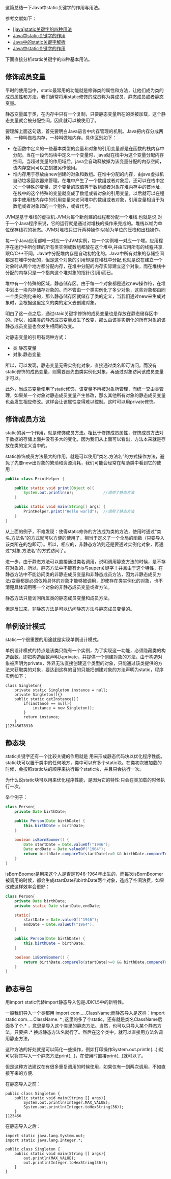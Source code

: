 这篇总结一下Java中static关键字的作用与用法。

参考文献如下：

- [[java\]static关键字的四种用法](https://www.cnblogs.com/dotgua/p/6354151.html)
- [Java中static关键字的作用](https://blog.csdn.net/zhouseawater/article/details/53582945)
- [Java中的static关键字解析](http://www.cnblogs.com/dolphin0520/p/3799052.html)
- [Java中static关键字的作用](https://blog.csdn.net/jsqfengbao/article/details/44724219)

下面直接分析static关键字的四种基本用法。

## 修饰成员变量

平时的使用当中，static最常用的功能就是修饰类的属性和方法，让他们成为类的成员属性和方法，我们通常将用static修饰的成员称为类成员、静态成员或者静态变量。

静态变量属于类，在内存中只有一个复制，只要静态变量所在的类被加载，这个静态变量就会被分配空间，因此就可以被使用了。

要理解上面这句话，首先要明白Java语言中内存管理的机制。Java把内存分成两种，一种叫做栈内存，一种叫做堆内存。具体区别如下：

- 在函数中定义的一些基本类型的变量和对象的引用变量都是在函数的栈内存中分配。当在一段代码块中定义一个变量时，java就在栈中为这个变量分配内存空间，当超过变量的作用域后，java会自动释放掉为该变量分配的内存空间，该内存空间可以立刻被另作他用。
- 堆内存用于存放由new创建的对象和数组。在堆中分配的内存，由java虚拟机自动垃圾回收器来管理。在堆中产生了一个数组或者对象后，还可以在栈中定义一个特殊的变量，这个变量的取值等于数组或者对象在堆内存中的首地址，在栈中的这个特殊的变量就变成了数组或者对象的引用变量，以后就可以在程序中使用栈内存中的引用变量来访问堆中的数组或者对象，引用变量相当于为数组或者对象起的一个别名，或者代号。

JVM是基于堆栈的虚拟机.JVM为每个新创建的线程都分配一个堆栈.也就是说,对于一个Java程序来说，它的运行就是通过对堆栈的操作来完成的。堆栈以帧为单位保存线程的状态。JVM对堆栈只进行两种操作:以帧为单位的压栈和出栈操作。

每一个Java应用都唯一对应一个JVM实例，每一个实例唯一对应一个堆。应用程序在运行中所创建的所有类实例或数组都放在这个堆中,并由应用所有的线程共享.跟C/C++不同，Java中分配堆内存是自动初始化的。Java中所有对象的存储空间都是在堆中分配的，但是这个对象的引用却是在堆栈中分配,也就是说在建立一个对象时从两个地方都分配内存，在堆中分配的内存实际建立这个对象，而在堆栈中分配的内存只是一个指向这个堆对象的指针(引用)而已。

堆中有一个特殊的区域，静态储存区。由于每一个对象都是通过new操作符，在堆中划出一块内存储存对象的。而不管由一个类实例化了多少对象，这些对象都由同一个类实例化来的，那么静态储存区就储存了类的定义，当我们通过new来生成对象时，会根据这里定义的类的定义去创建对象。

明白了这一点之后，通过staic关键字修饰的成员变量也是存放在静态储存区中的。所以，如果类的静态成员变量发生了改变，那么由该类实例化的所有对象的该静态成员变量也会发生相同的改变。

对静态变量的引用有两种方式：

- 类.静态变量
- 对象.静态变量

所以，可以发现，静态变量无需实例化对象，直接通过类名即可访问。而没有static修饰的成员变量，则需要首先由类实例化对象，再通过对象访问该成员变量才可以。

此外，当成员变量使用了static修饰，该变量不再被对象所管理，而统一交由类管理，如果某一个对象对静态成员变量产生修改，那么其他所有对象的静态成员变量也会发生相应修改。这样会让该属性变得难以控制。这时可以用private修饰。

## 修饰成员方法

static的另一个作用，就是修饰成员方法。相比于修饰成员属性，修饰成员方法对于数据的存储上面并没有多大的变化，因为我们从上面可以看出，方法本来就是存放在类的定义当中的。

static修饰成员方法最大的作用，就是可以使用”类名.方法名”的方式操作方法，避免了先要new出对象的繁琐和资源消耗，我们可能会经常在帮助类中看到它的使用：

```java
public class PrintHelper {

    public static void print(Object o){
        System.out.println(o);             //调用了静态方法
    }

    public static void main(String[] args) {
        PrintHelper.print("Hello world");  //调用了静态方法
    }
}
```

从上面的例子，不难发现：使得static修饰的方法成为类的方法，使用时通过“类名.方法名”的方式就可以方便的使用了，相当于定义了一个全局的函数（只要导入该类所在的包即可）。所以，相应的，非静态方法则还是要通过实例化对象，再通过“对象.方法名”的方式访问了。

进一步，由于静态方法可以直接通过类名调用，说明调用静态方法的时候，是不存在对象的，所以，静态方法中不能有this与super关键字！并且由于这个特性，在静态方法中不能访问类的非静态成员变量和非静态成员方法，因为非静态成员方法/变量都是必须依赖具体的对象才能够被调用，即使存在类实例化的对象，也不清楚具体调用哪一个对象的非静态成员变量或者方法。

静态方法只能访问所属类的静态成员变量和成员方法。

但是反过来，非静态方法是可以访问静态方法与静态成员变量的。

## 单例设计模式

static一个很重要的用途就是实现单例设计模式。

单例设计模式的特点是该类只能有一个实例，为了实现这一功能，必须隐藏类的构造函数，即把构造函数声明为private，并提供一个创建对象的方法，由于构造对象被声明为private，外界无法直接创建这个类型的对象，只能通过该类提供的方法来获取类的对象，要达到这样的目的只能把创建对象的方法声明为static，程序实例如下：

```
class Singleton{
    private static Singleton instance = null;
    private Singleton(){}
    public static getInstance(){
        if(instance == null){
            instance = new Singleton();
        }
        return instance;
    }
}12345678910
```

## 静态块

static关键字还有一个比较关键的作用就是 用来形成静态代码块以优化程序性能。static块可以置于类中的任何地方，类中可以有多个static块。在类初次被加载的时候，会按照static块的顺序来执行每个static块，并且只会执行一次。

为什么说static块可以用来优化程序性能，是因为它的特性:只会在类加载的时候执行一次。

举个例子：

```java
class Person{
    private Date birthDate;

    public Person(Date birthDate) {
        this.birthDate = birthDate;
    }

    boolean isBornBoomer() {
        Date startDate = Date.valueOf("1946");
        Date endDate = Date.valueOf("1964");
        return birthDate.compareTo(startDate)>=0 && birthDate.compareTo(endDate) < 0;
    }
}
```

isBornBoomer是用来这个人是否是1946-1964年出生的，而每次isBornBoomer被调用的时候，都会生成startDate和birthDate两个对象，造成了空间浪费，如果改成这样效率会更好：

```java
class Person{
    private Date birthDate;
    private static Date startDate,endDate;

    static{
        startDate = Date.valueOf("1946");
        endDate = Date.valueOf("1964");
    }

    public Person(Date birthDate) {
        this.birthDate = birthDate;
    }

    boolean isBornBoomer() {
        return birthDate.compareTo(startDate)>=0 && birthDate.compareTo(endDate) < 0;
    }
}
```

## 静态导包

用import static代替import静态导入包是JDK1.5中的新特性。

一般我们导入一个类都用 import com…..ClassName;而静态导入是这样：import static com…..ClassName. * ;这里的多了个static，还有就是类名ClassName后面多了个.* ，意思是导入这个类里的静态方法。当然，也可以只导入某个静态方法，只要把 .* 换成静态方法名就行了。然后在这个类中，就可以直接用方法名调用静态方法，

这种方法的好处就是可以简化一些操作，例如打印操作System.out.println(…);就可以将其写入一个静态方法print(…)，在使用时直接print(…)就可以了。

但是这种方法建议在有很多重复调用的时候使用，如果仅有一到两次调用，不如直接写来的方便.

在静态导入之前：

```
public class Singleton {
    public static void main(String [] args){
        System.out.println(Integer.MAX_VALUE);
        System.out.println(Integer.toHexString(36));
    }
}123456
```

在静态导入之后：

```
import static java.lang.System.out;
import static java.lang.Integer.*;

public class Singleton {
    public static void main(String [] args){
        out.println(MAX_VALUE);
        out.println(Integer.toHexString(36));
    }
}
```